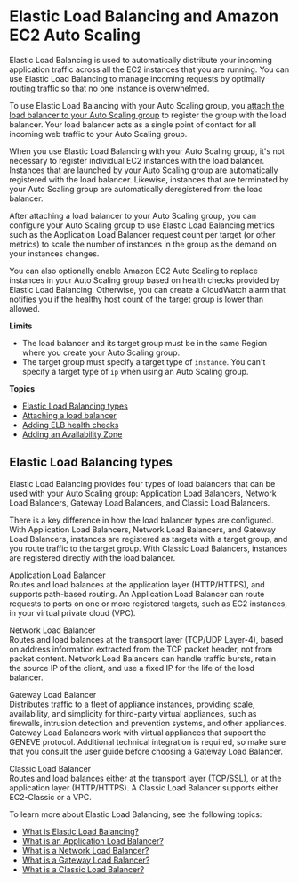 # Elastic Load Balancing and Amazon EC2 Auto Scaling<a name="autoscaling-load-balancer"></a>

Elastic Load Balancing is used to automatically distribute your incoming application traffic across all the EC2 instances that you are running\. You can use Elastic Load Balancing to manage incoming requests by optimally routing traffic so that no one instance is overwhelmed\. 

To use Elastic Load Balancing with your Auto Scaling group, you [attach the load balancer to your Auto Scaling group](attach-load-balancer-asg.md) to register the group with the load balancer\. Your load balancer acts as a single point of contact for all incoming web traffic to your Auto Scaling group\.

When you use Elastic Load Balancing with your Auto Scaling group, it's not necessary to register individual EC2 instances with the load balancer\. Instances that are launched by your Auto Scaling group are automatically registered with the load balancer\. Likewise, instances that are terminated by your Auto Scaling group are automatically deregistered from the load balancer\.

After attaching a load balancer to your Auto Scaling group, you can configure your Auto Scaling group to use Elastic Load Balancing metrics such as the Application Load Balancer request count per target \(or other metrics\) to scale the number of instances in the group as the demand on your instances changes\.

You can also optionally enable Amazon EC2 Auto Scaling to replace instances in your Auto Scaling group based on health checks provided by Elastic Load Balancing\. Otherwise, you can create a CloudWatch alarm that notifies you if the healthy host count of the target group is lower than allowed\. 

**Limits**
+ The load balancer and its target group must be in the same Region where you create your Auto Scaling group\.
+ The target group must specify a target type of `instance`\. You can't specify a target type of `ip` when using an Auto Scaling group\.

**Topics**
+ [Elastic Load Balancing types](#integrations-aws-elastic-load-balancing-types)
+ [Attaching a load balancer](attach-load-balancer-asg.md)
+ [Adding ELB health checks](as-add-elb-healthcheck.md)
+ [Adding an Availability Zone](as-add-availability-zone.md)

## Elastic Load Balancing types<a name="integrations-aws-elastic-load-balancing-types"></a>

Elastic Load Balancing provides four types of load balancers that can be used with your Auto Scaling group: Application Load Balancers, Network Load Balancers, Gateway Load Balancers, and Classic Load Balancers\. 

There is a key difference in how the load balancer types are configured\. With Application Load Balancers, Network Load Balancers, and Gateway Load Balancers, instances are registered as targets with a target group, and you route traffic to the target group\. With Classic Load Balancers, instances are registered directly with the load balancer\. 

Application Load Balancer  
Routes and load balances at the application layer \(HTTP/HTTPS\), and supports path\-based routing\. An Application Load Balancer can route requests to ports on one or more registered targets, such as EC2 instances, in your virtual private cloud \(VPC\)\.

Network Load Balancer  
Routes and load balances at the transport layer \(TCP/UDP Layer\-4\), based on address information extracted from the TCP packet header, not from packet content\. Network Load Balancers can handle traffic bursts, retain the source IP of the client, and use a fixed IP for the life of the load balancer\. 

Gateway Load Balancer  
Distributes traffic to a fleet of appliance instances, providing scale, availability, and simplicity for third\-party virtual appliances, such as firewalls, intrusion detection and prevention systems, and other appliances\. Gateway Load Balancers work with virtual appliances that support the GENEVE protocol\. Additional technical integration is required, so make sure that you consult the user guide before choosing a Gateway Load Balancer\. 

Classic Load Balancer  
Routes and load balances either at the transport layer \(TCP/SSL\), or at the application layer \(HTTP/HTTPS\)\. A Classic Load Balancer supports either EC2\-Classic or a VPC\.

To learn more about Elastic Load Balancing, see the following topics:
+ [What is Elastic Load Balancing?](https://docs.aws.amazon.com/elasticloadbalancing/latest/userguide/what-is-load-balancing.html)
+ [What is an Application Load Balancer?](https://docs.aws.amazon.com/elasticloadbalancing/latest/application/introduction.html)
+ [What is a Network Load Balancer?](https://docs.aws.amazon.com/elasticloadbalancing/latest/network/introduction.html)
+ [What is a Gateway Load Balancer?](https://docs.aws.amazon.com/elasticloadbalancing/latest/gateway/introduction.html)
+ [What is a Classic Load Balancer?](https://docs.aws.amazon.com/elasticloadbalancing/latest/classic/introduction.html)